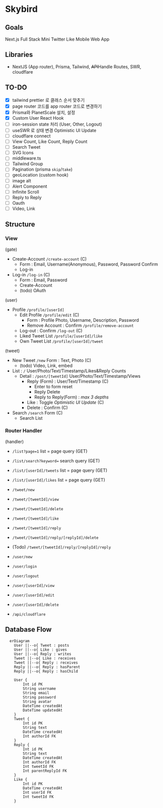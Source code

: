 # Skybird

## Goals

Next.js Full Stack Mini Twitter Like Mobile Web App

## Libraries

- NextJS (App router), Prisma, Tailwind, ~~API~~Handle Routes, SWR, cloudflare

## TO-DO

- [x] tailwind prettier 로 클래스 순서 맞추기
- [x] page router 코드를 app router 코드로 변경하기
- [x] Prisma와 PlanetScale 설치, 설정
- [x] Custom User React Hook
- [ ] iron-session state 처리 (User, Other, Logout)
- [ ] useSWR 로 상태 변경 Optimistic UI Update
- [ ] cloudflare connect
- [ ] View Count, Like Count, Reply Count
- [ ] Search Tweet
- [ ] SVG Icons
- [ ] middleware.ts
- [ ] Tailwind Group
- [ ] Pagination (prisma `skip`/`take`)
- [ ] geoLocation (custom hook)
- [ ] image alt
- [ ] Alert Component
- [ ] Infinite Scroll
- [ ] Reply to Reply
- [ ] Oauth
- [ ] Video, Link

## Structure

### View

(gate)

- Create-Account `/create-account` (C)
  - Form : Email, Username(Anonymous), Password, Password Confirm
  - Log-in
- Log-in `/log-in` (C)
  - Form : Email, Password
  - Create-Account
  - (todo) OAuth

(user)

- Profile `/profile/[userId]`
  - Edit Profile `/profile/edit` (C)
    - Form : Profile Photo, Username, Description, Password
    - Remove Account : Confirm `/profile/remove-account`
  - Log-out : Confirm `/log-out` (C)
  - Liked Tweet List `/profile/[userId]/like`
  - Own Tweet List `/profile/[userId]/tweet`

(tweet)

- New Tweet `/new` Form : Text, Photo (C)
  - (todo) Video, Link, embed
- List : `/` User/Photo/Text/Timestamp/Likes&Reply Counts
  - Detail : `/post/[tweetId]` User/Photo/Text/Timestamp/Views
    - Reply (Form) : User/Text/Timestamp (C)
      - Enter to form reset
      - Reply Delete
      - Reply to Reply(Form) : _max 3 depths_
    - Like : Toggle _Optimistic UI Update_ (C)
    - Delete : Confirm (C)
- Search `/search` Form (C)
  - Search List

### Router Handler

(handler)

- `/list?page=1` list = page query (GET)
- `/list/search?keyword=` search query (GET)
- `/list/[userId]/tweets` list = page query (GET)
- `/list/[userId]/likes` list = page query (GET)

- `/tweet/new`
- `/tweet/[tweetId]/view`
- `/tweet/[tweetId]/delete`
- `/tweet/[tweetId]/like`
- `/tweet/[tweetId]/reply`
- `/tweet/[tweetId]/reply/[replyId]/delete`
- (Todo) `/tweet/[tweetId]/reply/[replyId]/reply`

- `/user/new`
- `/user/login`
- `/user/logout`
- `/user/[userId]/view`
- `/user/[userId]/edit`
- `/user/[userId]/delete`

- `/api/cloudflare`

## Database Flow

```mermaid
  erDiagram
    User ||--o{ Tweet : posts
    User ||--o{ Like : gives
    User ||--o{ Reply : writes
    Tweet ||--o{ Like : receives
    Tweet ||--o{ Reply : receives
    Reply ||--o{ Reply : hasParent
    Reply ||--o{ Reply : hasChild

    User {
        Int id PK
        String username
        String email
        String password
        String avatar
        DateTime createdAt
        DateTime updatedAt
    }
    Tweet {
        Int id PK
        String text
        DateTime createdAt
        Int authorId FK
    }
    Reply {
        Int id PK
        String text
        DateTime createdAt
        Int authorId FK
        Int tweetId FK
        Int parentReplyId FK
    }
    Like {
        Int id PK
        DateTime createdAt
        Int userId FK
        Int tweetId FK
    }
```
